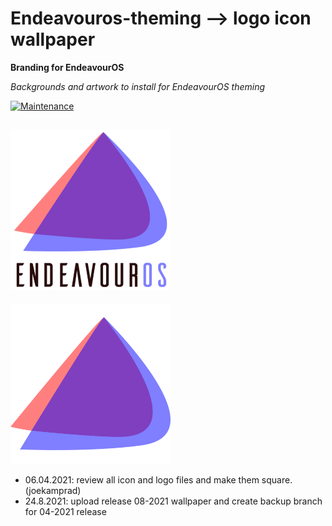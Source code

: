 # Endeavouros-theming --> logo icon wallpaper

**Branding for EndeavourOS**

*Backgrounds and artwork to install for EndeavourOS theming*

[![Maintenance](https://img.shields.io/maintenance/yes/2023.svg)]()

![EndeavourOS Logo](https://raw.githubusercontent.com/endeavouros-team/endeavouros-theming/master/endeavouros.png "EndeavourOS Logo")
---
![EndeavourOS Icon](https://raw.githubusercontent.com/endeavouros-team/endeavouros-theming/master/endeavouros-icon.png "EndeavourOS Icon")

* 06.04.2021: review all icon and logo files and make them square. (joekamprad)
* 24.8.2021: upload release 08-2021 wallpaper and create backup branch for 04-2021 release
